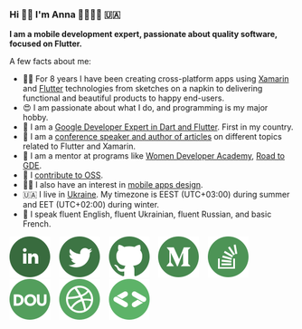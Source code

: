 ### Hi 👋🏻 I'm Anna 👩‍💻💙📱 🇺🇦

**I am a mobile development expert, passionate about quality software, focused on Flutter.**

A few facts about me:

- 👩‍💻 For 8 years I have been creating cross-platform apps using [Xamarin](https://dotnet.microsoft.com/apps/xamarin) and [Flutter](https://flutter.dev/) technologies from sketches on a napkin to delivering functional and beautiful products to happy end-users.
- 😍 I am passionate about what I do, and programming is my major hobby.
- 💙 I am a [Google Developer Expert in Dart and Flutter](https://developers.google.com/community/experts/directory/profile/profile-anna-leushchenko). First in my country.
- 🎤 I am a [conference speaker and author of articles](https://github.com/foxanna/blog/blob/main/README.md) on different topics related to Flutter and Xamarin.
- 👭 I am a mentor at programs like [Women Developer Academy](https://events.withgoogle.com/women-developers-academy/), [Road to GDE](https://events.withgoogle.com/road-to-gde/).
- 🤝 I [contribute to OSS](https://github.com/foxanna?tab=repositories).
- ✍🏻 I also have an interest in [mobile apps design](https://dribbble.com/foxanna).
- 🇺🇦 I live in [Ukraine](https://goo.gl/maps/MCspakZUVRGEoH8w8). My timezone is EEST (UTC+03:00) during summer and EET (UTC+02:00) during winter.
- 👩 I speak fluent English, fluent Ukrainian, fluent Russian, and basic French.

[![LinkedIn](images/linkedin.svg)](https://www.linkedin.com/in/annaleushchenko/)&nbsp;&nbsp;&nbsp;&nbsp;[![Twitter](images/twitter.svg)](https://twitter.com/AnnaLeushchenko)&nbsp;&nbsp;&nbsp;&nbsp;[![GitHub](images/github.svg)](https://github.com/foxanna)&nbsp;&nbsp;&nbsp;&nbsp;[![Medium](images/medium.svg)](https://medium.com/@foxanna)&nbsp;&nbsp;&nbsp;&nbsp;[![StackOverflow](images/stackoverflow.svg)](https://stackoverflow.com/users/2452764/foxanna?tab=profile)&nbsp;&nbsp;&nbsp;&nbsp;[![DOU](images/dou.svg)](https://dou.ua/users/foxanna/articles/)&nbsp;&nbsp;&nbsp;&nbsp;[![Dribble](images/dribbble.svg)](https://dribbble.com/foxanna)&nbsp;&nbsp;&nbsp;&nbsp;[![GDE](images/gde.svg)](https://developers.google.com/community/experts/directory/profile/profile-anna-leushchenko)&nbsp;&nbsp;&nbsp;&nbsp;
